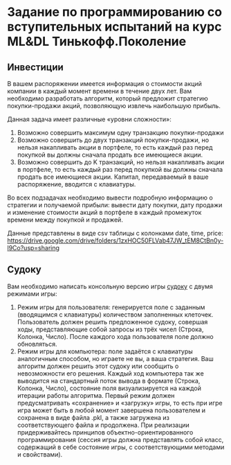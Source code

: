 # Задание по программированию со вступительных испытаний на курс ML&DL Тинькофф.Поколение
## Инвестиции
В вашем распоряжении имеется информация о стоимости акций компании в каждый момент времени в течение двух лет. Вам необходимо разработать алгоритм, который предложит стратегию покупки-продажи акций, позволяющую извлечь наибольшую прибыль.


Данная задача имеет различные «уровни сложности»: 

1. Возможно совершить максимум одну транзакцию покупки-продажи
2. Возможно совершить до двух транзакций покупки-продажи, но нельзя накапливать акции в портфеле, то есть каждый раз перед покупкой вы должны сначала продать все имеющиеся акции.
3. Возможно совершить до K транзакций, но нельзя накапливать акции в портфеле, то есть каждый раз перед покупкой вы должны сначала продать все имеющиеся акции. Капитал, передаваемый в ваше распоряжение, вводится с клавиатуры.

Во всех подзадачах необходимо вывести подробную информацию о стратегии и получаемой прибыли: вывести дату покупки, дату продажи и изменение стоимости акций в портфеле в каждый промежуток времени между покупкой и продажей.


Данные представлены в виде csv таблицы с колонками date, time, price:
https://drive.google.com/drive/folders/1zxHOC50FLVab47JW_tEM8CtBn0y-l9Co?usp=sharing
## Судоку
Вам необходимо написать консольную версию игры [судоку](https://ru.wikipedia.org/wiki/%D0%A1%D1%83%D0%B4%D0%BE%D0%BA%D1%83) с двумя режимами игры:

1. Режим игры для пользователя: генерируется поле с заданным (вводящимся с клавиатуры) количеством заполненных клеточек. Пользователь должен решить предложенное судоку, совершая ходы, представляющие собой запросы из трёх чисел (Строка, Колонка, Число). После каждого хода пользователя поле должно обновляться.
2. Режим игры для компьютера: поле задаётся с клавиатуры аналогичным способом, но играете не вы, а ваша стратегия. Ваш алгоритм должен решить этот судоку или сообщить о невозможности его решения. Каждый ход компьютера так же выводится на стандартный поток вывода в формате (Строка, Колонка, Число), состояние поля визуализируется на каждой итерации работы алгоритма.
Первый режим должен предусматривать «сохранение» и «загрузку» игры, то есть при игре игра может быть в любой момент завершена пользователем и сохранена в виде файла .pkl, а также загружена из соответствующего файла и продолжена. При реализации придерживайтесь принципов объектно-ориентированного программирования (сессия игры должна представлять собой класс, содержащий в себе состояние игры, с соответствующими методами и свойствами).

